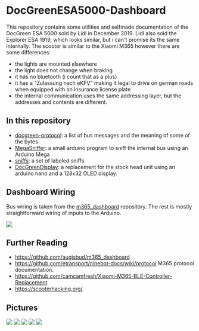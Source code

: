 # DocGreenESA5000-Dashboard

This repository contains some utilities and selfmade documentation of the
DocGreen ESA 5000 sold by Lidl in December 2019. Lidl also sold the Explorer ESA
1919, which looks similar, but i can't promise its the same internally.
The scooter is similar to the Xiaomi M365 however there are some differences:
- the lights are mounted elsewhere
- the light does not change when braking
- it has no bluetooth (i count that as a plus)
- it has a "Zulassung nach eKFV" making it legal to drive on german roads when
equipped with an insurance license plate
- the internal communication uses the same addressing layer, but the addresses
and contents are different.

## In this repository

- [docgreen-protocol](docgreen-protocol.md): a list of bus messages and the meaning of some of the bytes
- [MegaSniffer](MegaSniffer/): a small arduino program to sniff the internal bus using an Arduino Mega
- [sniffs](sniffs/): a set of labeled sniffs
- [DocGreenDisplay](DocGreenDisplay/): a replacement for the stock head unit using an arduino nano and
a 128x32 OLED display.

## Dashboard Wiring

Bus wiring is taken from the [m365_dashboard](https://github.com/augisbud/m365_dashboard) repository.
The rest is mostly straightforward wiring of inputs to the Arduino.

![](./circuit.svg)

## Further Reading

- https://github.com/augisbud/m365_dashboard
- https://github.com/etransport/ninebot-docs/wiki/protocol M365 protocol documentation.
- https://github.com/camcamfresh/Xiaomi-M365-BLE-Controller-Replacement
- https://scooterhacking.org/

## Pictures

[![](pictures/tuning-thumb.png)](https://i.m4gnus.de/d8401.mp4)
![](pictures/sniffing.jpg)
![](pictures/display-prototype.jpg)
![](pictures/cablehell.jpg)
![](pictures/display.jpg)

